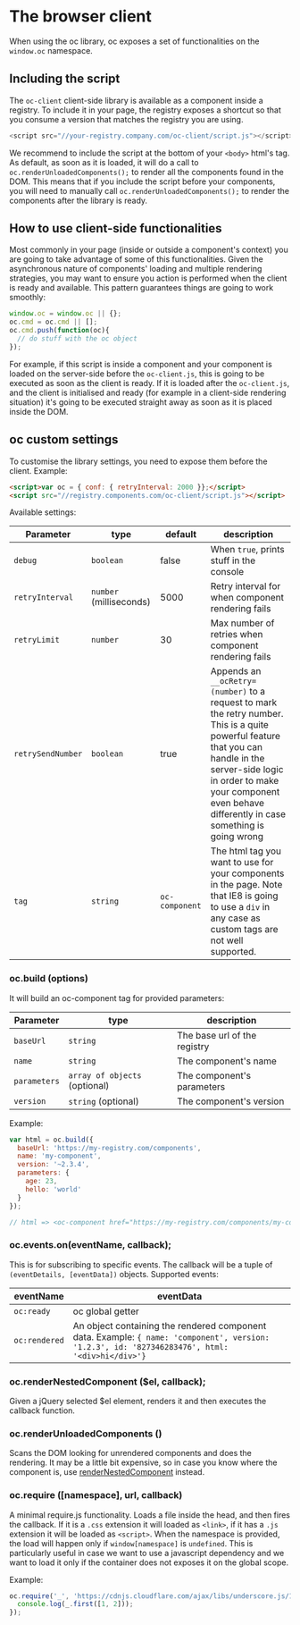 The browser client
==================

When using the oc library, oc exposes a set of functionalities on the `window.oc` namespace.

## Including the script

The `oc-client` client-side library is available as a component inside a registry. To include it in your page, the registry exposes a shortcut so that you consume a version that matches the registry you are using.
```js
<script src="//your-registry.company.com/oc-client/script.js"></script>
```

We recommend to include the script at the bottom of your `<body>` html's tag. As default, as soon as it is loaded, it will do a call to `oc.renderUnloadedComponents();` to render all the components found in the DOM. This means that if you include the script before your components, you will need to manually call `oc.renderUnloadedComponents();` to render the components after the library is ready.

## How to use client-side functionalities

Most commonly in your page (inside or outside a component's context) you are going to take advantage of some of this functionalities. Given the asynchronous nature of components' loading and multiple rendering strategies, you may want to ensure you action is performed when the client is ready and available. This pattern guarantees things are going to work smoothly:

```js
window.oc = window.oc || {};
oc.cmd = oc.cmd || [];
oc.cmd.push(function(oc){
  // do stuff with the oc object
});
```

For example, if this script is inside a component and your component is loaded on the server-side before the `oc-client.js`, this is going to be executed as soon as the client is ready. If it is loaded after the `oc-client.js`, and the client is initialised and ready (for example in a client-side rendering situation) it's going to be executed straight away as soon as it is placed inside the DOM.

## oc custom settings

To customise the library settings, you need to expose them before the client. Example:

```html
<script>var oc = { conf: { retryInterval: 2000 }};</script>
<script src="//registry.components.com/oc-client/script.js"></script>
```

Available settings:

|Parameter|type|default|description|
|---------|----|-------|-----------|
|`debug`|`boolean`|false|When `true`, prints stuff in the console|
|`retryInterval`|`number` (milliseconds)|5000|Retry interval for when component rendering fails|
|`retryLimit`|`number`|30|Max number of retries when component rendering fails|
|`retrySendNumber`|`boolean`|true|Appends an `__ocRetry=(number)` to a request to mark the retry number. This is a quite powerful feature that you can handle in the server-side logic in order to make your component even behave differently in case something is going wrong|
|`tag`|`string`|`oc-component`|The html tag you want to use for your components in the page. Note that IE8 is going to use a `div` in any case as custom tags are not well supported.|

### oc.build (options)

It will build an oc-component tag for provided parameters:

|Parameter|type|description|
|---------|----|-----------|
|`baseUrl`|`string`|The base url of the registry|
|`name`|`string`|The component's name|
|`parameters`|`array of objects` (optional)|The component's parameters|
|`version`|`string` (optional)|The component's version|

Example:

```js
var html = oc.build({
  baseUrl: 'https://my-registry.com/components',
  name: 'my-component',
  version: '~2.3.4',
  parameters: {
    age: 23,
    hello: 'world'
  }
});

// html => <oc-component href="https://my-registry.com/components/my-component/~2.3.4/?age=23&hello=world"></oc-component>
```

### oc.events.on(eventName, callback);

This is for subscribing to specific events. The callback will be a tuple of `(eventDetails, [eventData])` objects. Supported events:

|eventName|eventData|
|---------|---------|
|`oc:ready`|oc global getter|
|`oc:rendered`|An object containing the rendered component data. Example: `{ name: 'component', version: '1.2.3', id: '827346283476', html: '<div>hi</div>'}`|

### oc.renderNestedComponent ($el, callback);

Given a jQuery selected $el <oc-component> element, renders it and then executes the callback function.

### oc.renderUnloadedComponents ()

Scans the DOM looking for unrendered components and does the rendering. It may be a little bit expensive, so in case you know where the component is, use [renderNestedComponent](#ocrendernestedcomponent-el-callback) instead.

### oc.require ([namespace], url, callback)

A minimal require.js functionality. Loads a file inside the head, and then fires the callback. If it is a `.css` extension it will loaded as `<link>`, if it has a `.js` extension it will be loaded as `<script>`.
When the namespace is provided, the load will happen only if `window[namespace]` is `undefined`. This is particularly useful in case we want to use a javascript dependency and we want to load it only if the container does not exposes it on the global scope.

Example:

```js
oc.require('_', 'https://cdnjs.cloudflare.com/ajax/libs/underscore.js/1.8.3/underscore-min.js', function(_){
  console.log(_.first([1, 2]));
});
```

